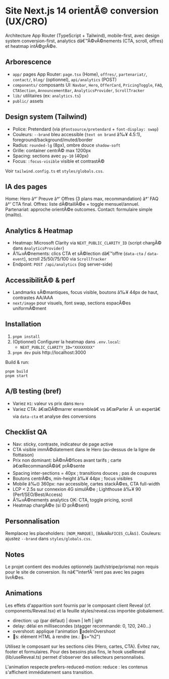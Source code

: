 ﻿# Site Next.js 14 orientÃ© conversion (UX/CRO)

Architecture App Router (TypeScript + Tailwind), mobile-first, avec design system conversion-first, analytics dâ€™Ã©vÃ©nements (CTA, scroll, offres) et heatmap intÃ©grÃ©e.

## Arborescence

- `app/` pages App Router: `page.tsx` (Home), `offres/`, `partenariat/`, `contact/`, `blog/` (optionnel), `api/analytics` (POST)
- `components/` composants UI: `Navbar`, `Hero`, `OfferCard`, `PricingToggle`, `FAQ`, `CTASection`, `AnnouncementBar`, `AnalyticsProvider`, `ScrollTracker`
- `lib/` utilitaires (ex: `analytics.ts`)
- `public/` assets

## Design system (Tailwind)

- Police: Pretendard (via `@fontsource/pretendard` + `font-display: swap`)
- Couleurs: `--brand` bleu accessible (`text on brand` â‰¥ 4.5:1), foreground/background/muted/border
- Radius: `rounded-lg` (8px), ombre douce `shadow-soft`
- Grille: container centrÃ© max 1200px
- Spacing: sections avec `py-10` (40px)
- Focus: `:focus-visible` visible et contrastÃ©

Voir `tailwind.config.ts` et `styles/globals.css`.

## IA des pages

Home: Hero â†’ Preuve â†’ Offres (3 plans max, recommandation) â†’ FAQ â†’ CTA final. Offres: liste dÃ©taillÃ©e + toggle mensuel/annuel. Partenariat: approche orientÃ©e outcomes. Contact: formulaire simple (mailto).

## Analytics & Heatmap

- Heatmap: Microsoft Clarity via `NEXT_PUBLIC_CLARITY_ID` (script chargÃ© dans `AnalyticsProvider`)
- Ã‰vÃ©nements: clics CTA et sÃ©lection dâ€™offre (`data-cta` / `data-event`), scroll 25/50/75/100 via `ScrollTracker`
- Endpoint: `POST /api/analytics` (log server-side)

## AccessibilitÃ© & perf

- Landmarks sÃ©mantiques, focus visible, boutons â‰¥ 44px de haut, contrastes AA/AAA
- `next/image` pour visuels, font swap, sections espacÃ©es uniformÃ©ment

## Installation

1. `pnpm install`
2. (Optionnel) Configurer la heatmap dans `.env.local`:
   - `NEXT_PUBLIC_CLARITY_ID="XXXXXXXX"`
3. `pnpm dev` puis http://localhost:3000

Build & run:

```
pnpm build
pnpm start
```

## A/B testing (bref)

- Variez `H1`: valeur vs prix dans `Hero`
- Variez CTA: â€œDÃ©marrer ensembleâ€ vs â€œParler Ã  un expertâ€ via `data-cta` et analyse des conversions

## Checklist QA

- Nav: sticky, contraste, indicateur de page active
- CTA visible immÃ©diatement dans le Hero (au-dessus de la ligne de flottaison)
- Prix non dominant: bÃ©nÃ©fices avant tarifs ; carte â€œRecommandÃ©â€ prÃ©sente
- Spacing inter-sections = 40px ; transitions douces ; pas de coupures
- Boutons centrÃ©s, min-height â‰¥ 44px ; focus visibles
- Mobile â‰¤ 360px: nav accessible, cartes stackÃ©es, CTA full-width
- LCP < 2.5s sur connexion 4G simulÃ©e ; Lighthouse â‰¥ 90 (Perf/SEO/Best/Access)
- Ã‰vÃ©nements analytics OK: CTA, toggle pricing, scroll
- Heatmap chargÃ©e (si ID prÃ©sent)

## Personnalisation

Remplacez les placeholders: `[NOM_MARQUE]`, `[BÃ‰NÃ‰FICES_CLÃ‰S]`. Couleurs: ajustez `--brand` dans `styles/globals.css`.

## Notes

Le projet contient des modules optionnels (auth/stripe/prisma) non requis pour le site de conversion. Ils nâ€™interfÃ¨rent pas avec les pages livrÃ©es.


## Animations

Les effets d'apparition sont fournis par le composant client Reveal (cf. components/Reveal.tsx) et la feuille styles/reveal.css importée globalement.

- direction: up (par défaut) | down | left | ight
- delay: délai en millisecondes (stagger recommandé: 0, 120, 240…)
- overshoot: applique l'animation adeInOvershoot
- s: élément HTML à rendre (ex.: s="h2")

Utilisez le composant sur les sections clés (Hero, cartes, CTA). Évitez nav, footer et formulaires. Pour des besoins plus fins, le hook useReveal (lib/useReveal.ts) permet d'observer des sélecteurs personnalisés.

L'animation respecte prefers-reduced-motion: reduce : les contenus s'affichent immédiatement sans transition.

